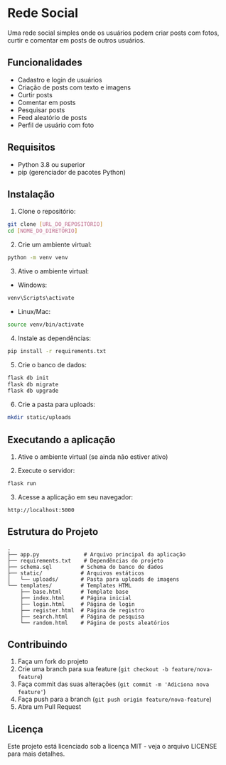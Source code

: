 # Rede Social

Uma rede social simples onde os usuários podem criar posts com fotos, curtir e comentar em posts de outros usuários.

## Funcionalidades

- Cadastro e login de usuários
- Criação de posts com texto e imagens
- Curtir posts
- Comentar em posts
- Pesquisar posts
- Feed aleatório de posts
- Perfil de usuário com foto

## Requisitos

- Python 3.8 ou superior
- pip (gerenciador de pacotes Python)

## Instalação

1. Clone o repositório:
```bash
git clone [URL_DO_REPOSITÓRIO]
cd [NOME_DO_DIRETÓRIO]
```

2. Crie um ambiente virtual:
```bash
python -m venv venv
```

3. Ative o ambiente virtual:
- Windows:
```bash
venv\Scripts\activate
```
- Linux/Mac:
```bash
source venv/bin/activate
```

4. Instale as dependências:
```bash
pip install -r requirements.txt
```

5. Crie o banco de dados:
```bash
flask db init
flask db migrate
flask db upgrade
```

6. Crie a pasta para uploads:
```bash
mkdir static/uploads
```

## Executando a aplicação

1. Ative o ambiente virtual (se ainda não estiver ativo)

2. Execute o servidor:
```bash
flask run
```

3. Acesse a aplicação em seu navegador:
```
http://localhost:5000
```

## Estrutura do Projeto

```
.
├── app.py              # Arquivo principal da aplicação
├── requirements.txt    # Dependências do projeto
├── schema.sql         # Schema do banco de dados
├── static/            # Arquivos estáticos
│   └── uploads/       # Pasta para uploads de imagens
└── templates/         # Templates HTML
    ├── base.html      # Template base
    ├── index.html     # Página inicial
    ├── login.html     # Página de login
    ├── register.html  # Página de registro
    ├── search.html    # Página de pesquisa
    └── random.html    # Página de posts aleatórios
```

## Contribuindo

1. Faça um fork do projeto
2. Crie uma branch para sua feature (`git checkout -b feature/nova-feature`)
3. Faça commit das suas alterações (`git commit -m 'Adiciona nova feature'`)
4. Faça push para a branch (`git push origin feature/nova-feature`)
5. Abra um Pull Request

## Licença

Este projeto está licenciado sob a licença MIT - veja o arquivo LICENSE para mais detalhes. 